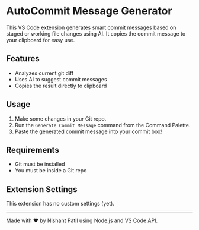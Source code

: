 # AutoCommit Message Generator

This VS Code extension generates smart commit messages based on staged or working file changes using AI. It copies the commit message to your clipboard for easy use.

## Features

- Analyzes current git diff
- Uses AI to suggest commit messages
- Copies the result directly to clipboard

## Usage

1. Make some changes in your Git repo.
2. Run the `Generate Commit Message` command from the Command Palette.
3. Paste the generated commit message into your commit box!

## Requirements

- Git must be installed
- You must be inside a Git repo

## Extension Settings

This extension has no custom settings (yet).

---

Made with ❤️ by Nishant Patil using Node.js and VS Code API.
